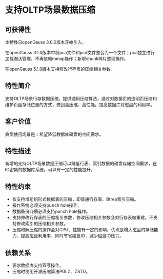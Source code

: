 # 支持OLTP场景数据压缩

## 可获得性<a name="section15406143204715"></a>

本特性自openGauss 3.0.0版本开始引入。

在openGauss 3.1.0版本中将pca文件和pcd文件整合为一个文件；pca独立进行加载淘汰管理，不再依赖mmap操作；新增chunk碎片整理操作。

在openGauss 5.1.0版本支持修改行存表的压缩相关参数。

## 特性简介<a name="section740615433477"></a>

支持OLTP场景行存数据压缩，提供通用压缩算法，通过对数据页的透明页压缩和维护页面存储位置的方式，做到高压缩、高性能。提高数据库对磁盘的利用率。

## 客户价值<a name="section1067215172372"></a>

典型使用场景是：希望降低数据库磁盘的空间需求。

## 特性描述<a name="section1017916314374"></a>

新增的支持OLTP场景数据压缩可以降低行表、索引数据的磁盘存储空间需求，在IO密集的数据库系统，可以有一定的性能提升。

## 特性约束<a name="section1694165712371"></a>

- 仅支持堆组织形式数据表的压缩，即普通行存表、Btree索引压缩。
- 操作系统必须支持punch hole操作。
- 数据备份介质必须支持punch hole操作。
- 支持修改行存表的压缩相关参数，修改压缩相关参数会对行存表做重建。不支持修改索引的压缩相关参数。
- 压缩和解压缩的操作会对CPU、性能有一定的影响，优点是增大磁盘的存储能力，提高磁盘利用率，同时节省磁盘IO，减少磁盘IO压力。

## 依赖关系

- 要求数据库支持双写操作。
- 压缩时使用开源压缩算法PGLZ、ZSTD。

